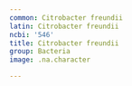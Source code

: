 ```yaml
---
common: Citrobacter freundii
latin: Citrobacter freundii
ncbi: '546'
title: Citrobacter freundii
group: Bacteria
image: .na.character

---
```

